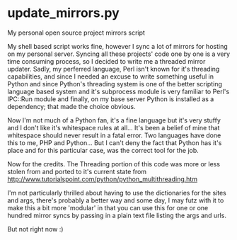 # update_mirrors.py
My personal open source project mirrors script

My shell based script works fine, however I sync a lot of mirrors for hosting on my personal server. 
Syncing all these projects' code one by one is a very time consuming process,
so I decided to write me a threaded mirror updater. Sadly, my perferred language, 
Perl isn't known for it's threading capabilities, and since I needed an excuse to write
something useful in Python and since Python's threading system is one of the better scripting 
language based system and it's subprocess module is very familiar to Perl's IPC::Run module
and finally, on my base server Python is installed as a dependency; that made the choice obvious.

Now I'm not much of a Python fan, it's a fine language but it's very stuffy and I don't like it's 
whitespace rules at all... It's been a belief of mine that whitespace should never result in a fatal error.
Two languages have done this to me, PHP and Python... But I can't deny the fact that Python has it's place
and for this particular case, was the correct tool for the job. 

Now for the credits. The Threading portion of this code was more or less stolen from and ported to it's
current state from http://www.tutorialspoint.com/python/python_multithreading.htm

I'm not particularly thrilled about having to use the dictionaries for the sites and args, 
there's probably a better way and some day, I may futz with it to make this a bit more 'modular' in that
you can use this for one or one hundred mirror syncs by passing in a plain text file listing the args and urls.

But not right now :)
